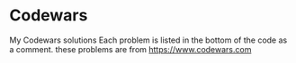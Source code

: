 # Codewars
My Codewars solutions
Each problem is listed in the bottom of the code as a comment.
these problems are from https://www.codewars.com
